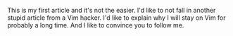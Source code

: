 
This is my first article and it's not the easier. I'd like to not fall in another stupid article from a Vim hacker. I'd like to explain why I will stay on Vim for probably a long time. And I like to convince you to follow me.

